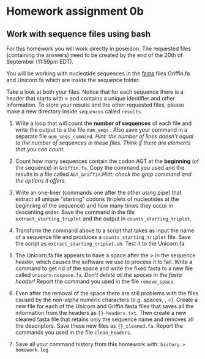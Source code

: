 # Homework assignment 0b

## Work with sequence files using bash

For this homework you will work directly in poseidon. The requested files (containing the answers) need to be created by the end of the 20th of September (11:59pm EDT).

You will be working with nucleotide sequences in the [fasta](https://en.wikipedia.org/wiki/FASTA_format)  files Griffin.fa and Unicorn.fa which are inside the sequence folder.

Take a look at both your files. Notice that for each sequence there is a header that starts with > and contains a unique identifier and other information. To store your results and the other requested files, please make a new directory inside `sequences` called `results`.

1. Write a loop that will count the **number of sequences** of each file and write the output to a the file ```num_seqs``` . Also save your command in a separate file `num_seqs_command`. *Hint: the number of lines doesn't equal to the number of sequences in these files. Think if there are elements that you can count.*

2. Count how many sequences contain the codon AGT at the **beginning** (of the sequence) in `Griffin.fa`. Copy the command you used and the results in a file called `AGT_Griffin`.*Hint: check the grep command and the options it offers.*

3. Write an one-liner (commands one after the other using pipe) that extract all unique "starting" codons (triplets of nucleotides at the beginning of the sequence) and how many times they occur in descenting order. Save the command in the file `extract_starting_triplet` and the output in `counts_starting_triplet`.

4. Transform the command above to a script that takes as input the name of a sequence file and produces a  `counts_starting_triplet` file. Save the script as `extract_starting_triplet.sh`. Test it to the Unicorn.fa

5. The Unicorn.fa file appears to have a space after the > in the sequence header, which causes the software we use to process it to fail. Write a command to get rid of the space and write the fixed fasta to a new file called `unicorn-nospace.fa`. *Don't delete all the spaces in the fasta header!* Report the command you used in the file `remove_space`.

6. Even after the removal of the space there are still problems with the files caused by the non-alpha numeric characters (e.g. spaces, \, =). Create a new file for each of the Unicorn and Griffin fasta files that saves all the information from the headers as `{}-headers.txt`. Then create a new cleaned fasta file that retains only the sequence name and removes all the descriptors. Save these new files as `{}_cleaned.fa`. Report the commands you used in the file `clean_headers`.

7. Save all your command history from this homework with:
```history > homework.log```






